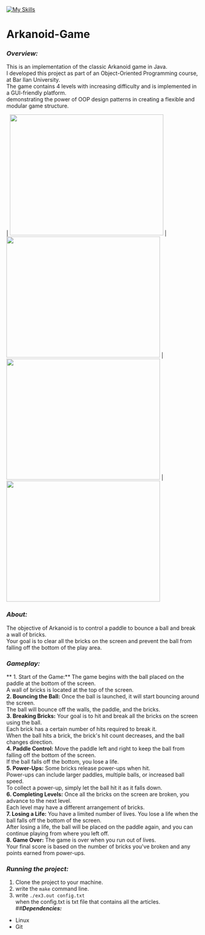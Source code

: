 [![My Skills](https://skills.thijs.gg/icons?i=java,git)](https://skills.thijs.gg)
# Arkanoid-Game
### ***Overview:***
This is an implementation of the classic Arkanoid game in Java. <br>
I developed this project as part of an Object-Oriented Programming course, at Bar Ilan University.<br>
The game contains 4 levels with increasing difficulty and is implemented in a GUI-friendly platform.<br>
demonstrating the power of OOP design patterns in creating a flexible and modular game structure.<br>

| <img src="https://github.com/morh1/Arkanoid-Game/assets/117579573/afdc5755-37af-46f3-9d83-7b9fce1f8a2e" width="400" height="315">
| <img src="https://github.com/morh1/Arkanoid-Game/assets/117579573/0c367da9-bafe-424a-85e4-efc9727f3399" width="400" height="315">
| <img src="https://github.com/morh1/Arkanoid-Game/assets/117579573/9b855668-8739-4453-9ca1-fdaa953223c9" width="400" height="315">
| <img src="https://github.com/morh1/Arkanoid-Game/assets/117579573/fdbabb08-e5d6-481a-ae51-bfd7cdebb4ba)" width="400" height="315">
### ***About:***
The objective of Arkanoid is to control a paddle to bounce a ball and break a wall of bricks.<br>
Your goal is to clear all the bricks on the screen and prevent the ball from falling off the bottom of the play area.<br>
### ***Gameplay:***
** 1. Start of the Game:** The game begins with the ball placed on the paddle at the bottom of the screen.<br>
A wall of bricks is located at the top of the screen.<br>
**2. Bouncing the Ball:** Once the ball is launched, it will start bouncing around the screen.<br>
The ball will bounce off the walls, the paddle, and the bricks.<br>
**3. Breaking Bricks:** Your goal is to hit and break all the bricks on the screen using the ball.<br>
Each brick has a certain number of hits required to break it.<br>
When the ball hits a brick, the brick's hit count decreases, and the ball changes direction.<br>
**4. Paddle Control:** Move the paddle left and right to keep the ball from falling off the bottom of the screen.<br>
If the ball falls off the bottom, you lose a life.<br>
**5. Power-Ups:** Some bricks release power-ups when hit.<br>
Power-ups can include larger paddles, multiple balls, or increased ball speed.<br>
To collect a power-up, simply let the ball hit it as it falls down.<br>
**6. Completing Levels:** Once all the bricks on the screen are broken, you advance to the next level.<br>
Each level may have a different arrangement of bricks.<br>
**7. Losing a Life:** You have a limited number of lives. You lose a life when the ball falls off the bottom of the screen.<br>
After losing a life, the ball will be placed on the paddle again, and you can continue playing from where you left off.<br>
**8. Game Over:** The game is over when you run out of lives.<br>
Your final score is based on the number of bricks you've broken and any points earned from power-ups.<br>
### ***Running the project:***
1. Clone the project to your machine.<br>
2. write the `make` command line.<br>
3. write `./ex3.out config.txt`<br>
when the config.txt is txt  file that contains all the articles.
##***Dependencies:***
* Linux
* Git


